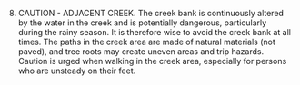 8. CAUTION - ADJACENT CREEK.  The creek bank is continuously altered by the water in the creek and is potentially dangerous, particularly during the rainy season. It is therefore wise to avoid the creek bank at all times. The paths in the creek area are made of natural materials (not paved), and tree roots may create uneven areas and trip hazards. Caution is urged when walking in the creek area, especially for persons who are unsteady on their feet.
